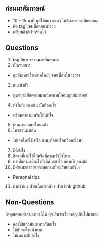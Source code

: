 ## ก่อนมาสัมภาษณ์
* 10 - 15 นาที พูดให้อยากเฉยๆ ไม่ต้องรายละเอียดเยอะ
* คิด tagline ชื่อตอนมาด้วย
* เตรียมลิงก์ฝากร้านไว้

## Questions
1. tag line ของคนมาสัมภาษณ์
2. เปิดรายการ 
  * คุยอัพเดทเรื่องเทคใหม่ๆ จากเพื่อนในวงการ
3. แนะนำตัว
  * พูดรายะเอียดตามมากน้อยตามใจคนถูกสัมภาษณ์
4. ทำไมถึงลองเล่น มันคืออะไร
  * พร้อมคำถามเสริมให้เข้าใจ
5. เล่นมานานแค่ไหนแล้ว
6. ใครชวนมาเล่น  
  * ไปเจอใครใช้ หรือ อ่านบล็อกหรือทวิตอะไรมา
7. มีดียังไง
8. ดีตามที่เค้าโม้ไว้หรือที่คาดหวังไว้ไหม
9. เท่าที่ลองมามีอะไรยังติดไม่เข้าใจ อยากไปลองต่อ
10. มีคำแนะนำอยากจะบอกคนที่จะเริ่มเล่นยังไง
  * Personal tips
11. ฝากร้าน / ฝากเนื้อฝากตัว / ฝาก link github

## Non-Questions
ถ้าคุณตอบคำถามเหล่านี้ได้ คุณเริ่มจะเชี่ยวชาญเกินไปมากละ
* ลองใช้แล้วมันเหมาะกับอะไร
* ใช้กับอะไรแล้วยาก
* ไม่เหมาะกับอะไร

